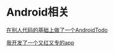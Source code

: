 # Android相关

[在别人代码的基础上做了一个AndroidTodo](./fork-and-modify-android-todo/index.md)


[我开发了一个又红又专的app](./build-dfdg-app/index.md)